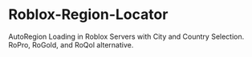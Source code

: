 # Roblox-Region-Locator
AutoRegion Loading in Roblox Servers with City and Country Selection. RoPro, RoGold, and RoQol alternative.
